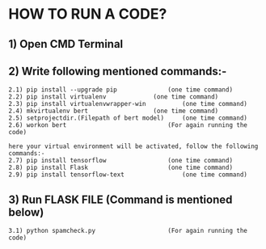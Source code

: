 # HOW TO RUN A CODE?

## 1) Open CMD Terminal
## 2) Write following mentioned commands:-

	2.1) pip install --upgrade pip 				(one time command)
	2.2) pip install virtualenv				(one time command)
	2.3) pip install virtualenvwrapper-win			(one time command)
	2.4) mkvirtualenv bert					(one time command)
	2.5) setprojectdir.(Filepath of bert model)		(one time command)
	2.6) workon bert							(For again running the code)
	
	here your virtual environment will be activated, follow the following commands:-
	2.7) pip install tensorflow					(one time command)
	2.8) pip install Flask						(one time command)
	2.9) pip install tensorflow-text				(one time command)

## 3) Run FLASK FILE (Command is mentioned below)
	3.1) python spamcheck.py					(For again running the code)
